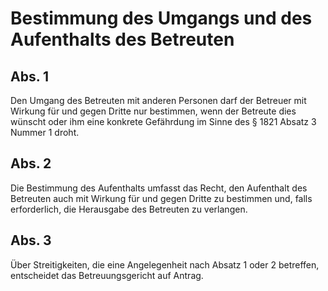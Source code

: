 # Bestimmung des Umgangs und des Aufenthalts des Betreuten



## Abs. 1

 Den Umgang des Betreuten mit anderen Personen darf der Betreuer mit Wirkung für und gegen Dritte nur bestimmen, wenn der Betreute dies wünscht oder ihm eine konkrete Gefährdung im Sinne des § 1821 Absatz 3 Nummer 1 droht.

## Abs. 2

 Die Bestimmung des Aufenthalts umfasst das Recht, den Aufenthalt des Betreuten auch mit Wirkung für und gegen Dritte zu bestimmen und, falls erforderlich, die Herausgabe des Betreuten zu verlangen.

## Abs. 3

 Über Streitigkeiten, die eine Angelegenheit nach Absatz 1 oder 2 betreffen, entscheidet das Betreuungsgericht auf Antrag. 

